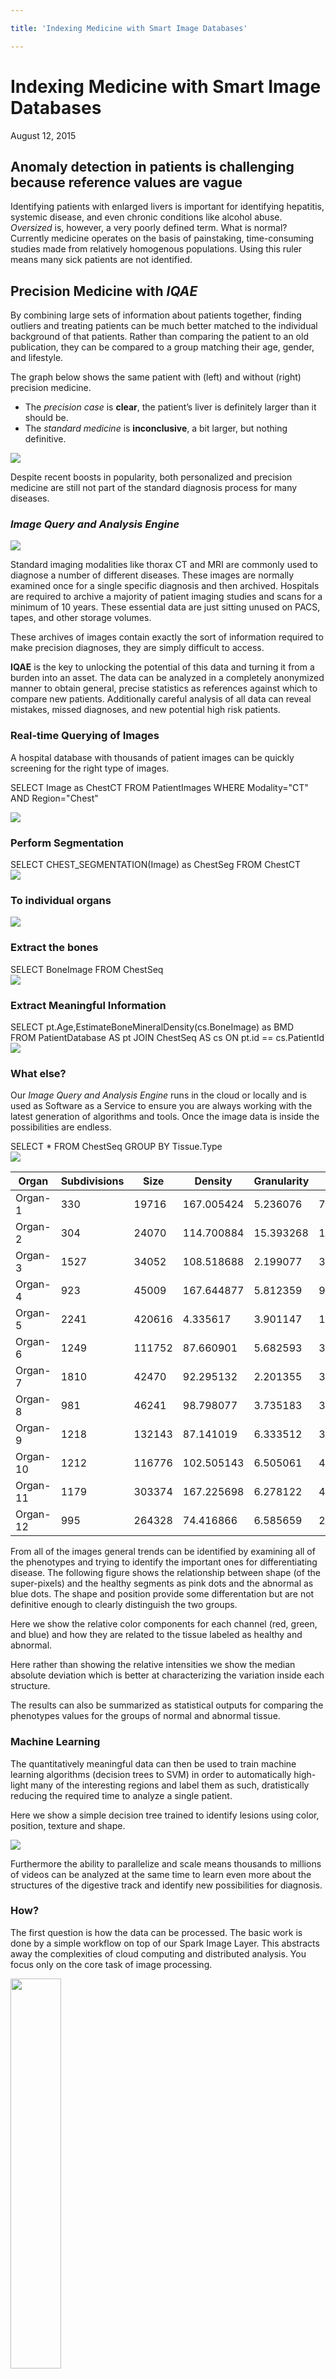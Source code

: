 ```yaml
---

title: 'Indexing Medicine with Smart Image Databases'

---
```


# Indexing Medicine with Smart Image Databases

<div class="date">August 12, 2015</div>

## Anomaly detection in patients is challenging because reference values are vague

Identifying patients with enlarged livers is important for identifying hepatitis, systemic disease, and even chronic conditions like alcohol abuse. *Oversized* is, however, a very poorly defined term. What is normal? Currently medicine operates on the basis of painstaking, time-consuming studies made from relatively homogenous populations. Using this ruler means many sick patients are not identified.

## Precision Medicine with *IQAE*

By combining large sets of information about patients together, finding outliers and treating patients can be much better matched to the individual background of that patients. Rather than comparing the patient to an old publication, they can be compared to a group matching their age, gender, and lifestyle.

The graph below shows the same patient with (left) and without (right) precision medicine.

* The *precision case* is **clear**, the patient’s liver is definitely larger than it should be.
* The *standard medicine* is **inconclusive**, a bit larger, but nothing definitive.

<div class="centered-image"><img src="images/indexing-001.png"></div>

Despite recent boosts in popularity, both personalized and precision medicine are still not part of the standard diagnosis process for many diseases.

### *Image Query and Analysis Engine*

<div class="half-width-image"><img src="images/indexing-002.png"/></div>

Standard imaging modalities like thorax CT and MRI are commonly used to diagnose a number of different diseases. These images are normally examined once for a single specific diagnosis and then archived. Hospitals are required to archive a majority of patient imaging studies and scans for a minimum of 10 years. These essential data are just sitting unused on PACS, tapes, and other storage volumes.

These archives of images contain exactly the sort of information required to make precision diagnoses, they are simply difficult to access.

**IQAE** is the key to unlocking the potential of this data and turning it from a burden into an asset. The data can be analyzed in a completely anonymized manner to obtain general, precise statistics as references against which to compare new patients. Additionally careful analysis of all data can reveal mistakes, missed diagnoses, and new potential high risk patients.

### Real-time Querying of Images

A hospital database with thousands of patient images can be quickly screening for the right type of images.

<span class="code">SELECT Image as ChestCT FROM PatientImages WHERE Modality="CT" AND Region="Chest"</span>

<div class="half-width-image"><img src="images/indexing-003.gif"></div>

### Perform Segmentation

<span class="code">
SELECT CHEST_SEGMENTATION(Image) as ChestSeg FROM ChestCT
</span>

<div class="half-width-image"><img src="images/indexing-004.gif"></div>

### To individual organs

<div class="half-width-image"><img src="images/indexing-005.gif"></div>

### Extract the bones

<span class="code">
SELECT BoneImage FROM ChestSeq
</span>

<div class="half-width-image"><img src="images/indexing-006.gif"></div>

### Extract Meaningful Information

<span class="code">
SELECT pt.Age,EstimateBoneMineralDensity(cs.BoneImage) as BMD<br/>
  FROM PatientDatabase AS pt JOIN ChestSeq AS cs ON pt.id == cs.PatientId
</span>

<div class="centered-image"><img src="images/indexing-007.png"></div>

### What else?

Our *Image Query and Analysis Engine* runs in the cloud or locally and is used as Software as a Service to ensure you are always working with the latest generation of algorithms and tools. Once the image data is inside the possibilities are endless.

<span class="code">
SELECT * FROM ChestSeq GROUP BY Tissue.Type
</span>

<div class="centered-image"><img src="images/indexing-008.png"></div>

<table class="styled-table">
  <thead>
    <tr>
      <th>Organ</th>
      <th>Subdivisions</th>
      <th>Size</th>
      <th>Density</th>
      <th>Granularity</th>
      <th>Contrast</th>
    </tr>
  </thead>
  <tbody>
    <tr>
      <td>Organ-1</td>
      <td>330</td>
      <td>19716</td>
      <td>167.005424</td>
      <td>5.236076</td>
      <td>79.237187</td>
    </tr>
    <tr>
      <td>Organ-2</td>
      <td>304</td>
      <td>24070</td>
      <td>114.700884</td>
      <td>15.393268</td>
      <td>114.506345</td>
    </tr>
    <tr>
      <td>Organ-3</td>
      <td>1527</td>
      <td>34052</td>
      <td>108.518688</td>
      <td>2.199077</td>
      <td>38.206649</td>
    </tr>
    <tr>
      <td>Organ-4</td>
      <td>923</td>
      <td>45009</td>
      <td>167.644877</td>
      <td>5.812359</td>
      <td>93.827160</td>
    </tr>
    <tr>
      <td>Organ-5</td>
      <td>2241</td>
      <td>420616</td>
      <td>4.335617</td>
      <td>3.901147</td>
      <td>1.638404</td>
    </tr>
    <tr>
      <td>Organ-6</td>
      <td>1249</td>
      <td>111752</td>
      <td>87.660901</td>
      <td>5.682593</td>
      <td>36.652440</td>
    </tr>
    <tr>
      <td>Organ-7</td>
      <td>1810</td>
      <td>42470</td>
      <td>92.295132</td>
      <td>2.201355</td>
      <td>31.504958</td>
    </tr>
    <tr>
      <td>Organ-8</td>
      <td>981</td>
      <td>46241</td>
      <td>98.798077</td>
      <td>3.735183</td>
      <td>36.448815</td>
    </tr>
    <tr>
      <td>Organ-9</td>
      <td>1218</td>
      <td>132143</td>
      <td>87.141019</td>
      <td>6.333512</td>
      <td>36.699420</td>
    </tr>
    <tr>
      <td>Organ-10</td>
      <td>1212</td>
      <td>116776</td>
      <td>102.505143</td>
      <td>6.505061</td>
      <td>46.829904</td>
    </tr>
    <tr>
      <td>Organ-11</td>
      <td>1179</td>
      <td>303374</td>
      <td>167.225698</td>
      <td>6.278122</td>
      <td>41.896361</td>
    </tr>
    <tr>
      <td>Organ-12</td>
      <td>995</td>
      <td>264328</td>
      <td>74.416866</td>
      <td>6.585659</td>
      <td>20.422562</td>
    </tr>
  </tbody>
</table>

From all of the images general trends can be identified by examining all of the phenotypes and trying to identify the important ones for differentiating disease. The following figure shows the relationship between shape (of the super-pixels) and the healthy segments as pink dots and the abnormal as blue dots. The shape and position provide some differentation but are not definitive enough to clearly distinguish the two groups.

Here we show the relative color components for each channel (red, green, and blue) and how they are related to the tissue labeled as healthy and abnormal.

Here rather than showing the relative intensities we show the median absolute deviation which is better at characterizing the variation inside each structure.

The results can also be summarized as statistical outputs for comparing the phenotypes values for the groups of normal and abnormal tissue.

### Machine Learning

The quantitatively meaningful data can then be used to train machine learning algorithms (decision trees to SVM) in order to automatically high-light many of the interesting regions and label them as such, dratistically reducing the required time to analyze a single patient.

Here we show a simple decision tree trained to identify lesions using color, position, texture and shape.

<div class="centered-image"><img src="images/indexing-009.png"></div>

Furthermore the ability to parallelize and scale means thousands to millions of videos can be analyzed at the same time to learn even more about the structures of the digestive track and identify new possibilities for diagnosis.

### How?

The first question is how the data can be processed. The basic work is done by a simple workflow on top of our Spark Image Layer. This abstracts away the complexities of cloud computing and distributed analysis. You focus only on the core task of image processing.

<div class="centered-image"><img src="images/indexing-010.svg" style="width:40%"/></div>

The true value of such a scalable system is not in the single analysis, but in the ability to analyze hundreds, thousands, and even millions of samples at the same time.

<div class="centered-image"><img src="images/indexing-011.svg"></div>

With cloud-integration and *Big Data*-based frameworks, even handling an entire city network with 100s of drones and cameras running continuously is an easy task without worrying about networks, topology, or fault-tolerance.

## Technical Aspects

### Processing the Data

Once the cluster has been comissioned and you have the *SparkContext* called `sc` (automatically provided in [Databricks Cloud](https://databricks.com/product/databricks) or [Zeppelin](http://zeppelin.incubator.apache.org/)), the data can be loaded using the Spark Image Layer. Since we are using real-time analysis, we acquire the images from an archive of images and create a database out of the results.

<span class="code">
val iqaeDB = sc.createImageDatabase("s3n://chest-ct/scans/*/*.avi", <br/>
  patientInfo="jdbc://oracle-db/PATIENTS")<br/>
  iqaeDB.registerImageTable("PatientImages")<br/>
</span>

Although we execute the command on one machine, the analysis will be distributed over the entire set of cluster resources available to `sc`. To further process the images, we can take advantage of the rich set of functionality built into Spark Image Layer.

The entire pipeline can then be started to run in real-time on all the new images as they stream in. If the tasks become more computationally intensive, then the computing power can be scaled up and down elastically.

## Learn More

*4Quant* is active in a number of different areas from medicine to remote sensing. Our image processing framework (Spark Image Layer) and our query engine (*Image Query and Analysis Engine*) are widely adaptable to a number of different specific applications.

Check out our other use-cases to see how *4Quant* can help you

#### Medicine

* [Planning surgery and radiotherapy with real time segmentations](http://4quant.com/Realtime-MRI-Segmentation)
* [Segmenting organs from archived chest CT images](http://4quant.com/Organ-Segmentation/)
* [Finding lesions in Capsule Based Endoscopy](http://4quant.com/Capsule-Endoscopy)

#### Geographic Information Systems

* [Calculating Flood Risk for Insurance Companies](http://4quant.com/Flood-Risk)
* [Counting Cars in Satellite Images](http://4quant.com/countingcarsdemo)
* [Finding buildings and forests in Satellite Images](http://4quant.com/geospatialdemo/)

#### Surveillance

* [Count people from drone footage](http://4quant.com/Drone-People-Counting)
* [Finding criminals with traffic cameras](http://4quant.com/Pursuing-Criminals/)

#### Real-time QA

* [Check train tracks in real time](http://4quant.com/Railway-Check)

#### Fun

* [Untangling the flood of Online Dating](http://4quant.com/Online-Dating)
* [Quantitative Image Search Machine](http://kmader.shinyapps.io/SearchMachineDemo)

### Technical Presentations

To find out more about the technical aspects of our solution, check out our presentation at:

* [Spark Summit](http://4quant.com/spark-east-2015) or watch the [video](https://www.youtube.com/watch?v=ohR_y7HZaHA&index=10&list=PL-x35fyliRwiy50Ud2ltPx8_yA4H34ppJ).
* [Synchrotron Radiation Instruementation 2015](http://4quant.com/SRI2015)
* [ICTMS 2015](http://4quant.com/ICTMS2015)
* [LifeScienceForumBasel 2015](http://4quant.com/LSFB2015)
